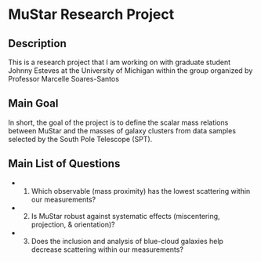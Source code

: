 # MuStar Research Project 

## Description
This is a research project that I am working on with graduate student Johnny Esteves 
at the University of Michigan within the group organized by Professor Marcelle Soares-Santos 
## Main Goal
In short, the goal of the project is to define the scalar mass relations between MuStar and the masses of galaxy clusters
from data samples selected by the South Pole Telescope (SPT).
## Main List of Questions
- 1. Which observable (mass proximity) has the lowest scattering within our measurements?
- 2. Is MuStar robust against systematic effects (miscentering, projection, & orientation)?
- 3. Does the inclusion and analysis of blue-cloud galaxies help decrease scattering within our measurements?
